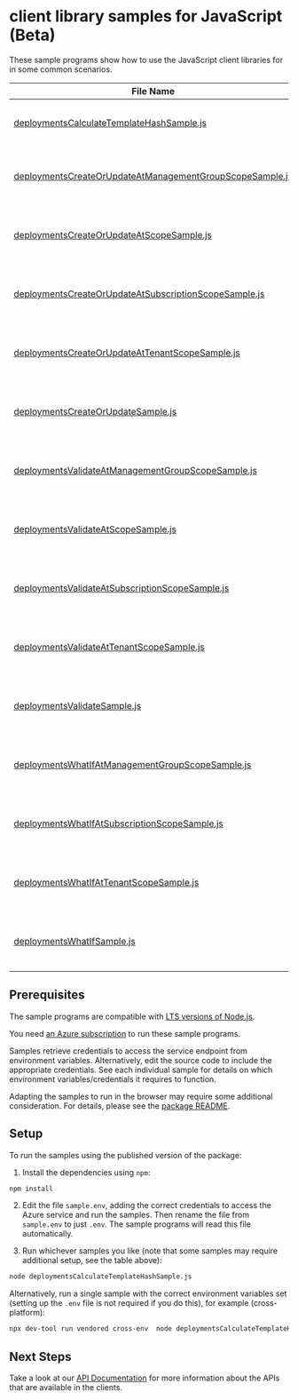 # client library samples for JavaScript (Beta)

These sample programs show how to use the JavaScript client libraries for in some common scenarios.

| **File Name**                                                                                                     | **Description**                                                                                                                                                                                                                                                                         |
| ----------------------------------------------------------------------------------------------------------------- | --------------------------------------------------------------------------------------------------------------------------------------------------------------------------------------------------------------------------------------------------------------------------------------- |
| [deploymentsCalculateTemplateHashSample.js][deploymentscalculatetemplatehashsample]                               | Calculate the hash of the given template. x-ms-original-file: specification/resources/resource-manager/Microsoft.Resources/deployments/stable/2025-04-01/examples/CalculateTemplateHash.json                                                                                            |
| [deploymentsCreateOrUpdateAtManagementGroupScopeSample.js][deploymentscreateorupdateatmanagementgroupscopesample] | You can provide the template and parameters directly in the request or link to JSON files. x-ms-original-file: specification/resources/resource-manager/Microsoft.Resources/deployments/stable/2025-04-01/examples/PutDeploymentAtManagementGroup.json                                  |
| [deploymentsCreateOrUpdateAtScopeSample.js][deploymentscreateorupdateatscopesample]                               | You can provide the template and parameters directly in the request or link to JSON files. x-ms-original-file: specification/resources/resource-manager/Microsoft.Resources/deployments/stable/2025-04-01/examples/PutDeploymentAtScope.json                                            |
| [deploymentsCreateOrUpdateAtSubscriptionScopeSample.js][deploymentscreateorupdateatsubscriptionscopesample]       | You can provide the template and parameters directly in the request or link to JSON files. x-ms-original-file: specification/resources/resource-manager/Microsoft.Resources/deployments/stable/2025-04-01/examples/PutDeploymentSubscriptionTemplateSpecsWithId.json                    |
| [deploymentsCreateOrUpdateAtTenantScopeSample.js][deploymentscreateorupdateattenantscopesample]                   | You can provide the template and parameters directly in the request or link to JSON files. x-ms-original-file: specification/resources/resource-manager/Microsoft.Resources/deployments/stable/2025-04-01/examples/PutDeploymentAtTenant.json                                           |
| [deploymentsCreateOrUpdateSample.js][deploymentscreateorupdatesample]                                             | You can provide the template and parameters directly in the request or link to JSON files. x-ms-original-file: specification/resources/resource-manager/Microsoft.Resources/deployments/stable/2025-04-01/examples/PutDeploymentResourceGroup.json                                      |
| [deploymentsValidateAtManagementGroupScopeSample.js][deploymentsvalidateatmanagementgroupscopesample]             | Validates whether the specified template is syntactically correct and will be accepted by Azure Resource Manager.. x-ms-original-file: specification/resources/resource-manager/Microsoft.Resources/deployments/stable/2025-04-01/examples/PostDeploymentValidateOnManagementGroup.json |
| [deploymentsValidateAtScopeSample.js][deploymentsvalidateatscopesample]                                           | Validates whether the specified template is syntactically correct and will be accepted by Azure Resource Manager.. x-ms-original-file: specification/resources/resource-manager/Microsoft.Resources/deployments/stable/2025-04-01/examples/PostDeploymentValidateOnScope.json           |
| [deploymentsValidateAtSubscriptionScopeSample.js][deploymentsvalidateatsubscriptionscopesample]                   | Validates whether the specified template is syntactically correct and will be accepted by Azure Resource Manager.. x-ms-original-file: specification/resources/resource-manager/Microsoft.Resources/deployments/stable/2025-04-01/examples/PostDeploymentValidateOnSubscription.json    |
| [deploymentsValidateAtTenantScopeSample.js][deploymentsvalidateattenantscopesample]                               | Validates whether the specified template is syntactically correct and will be accepted by Azure Resource Manager.. x-ms-original-file: specification/resources/resource-manager/Microsoft.Resources/deployments/stable/2025-04-01/examples/PostDeploymentValidateOnTenant.json          |
| [deploymentsValidateSample.js][deploymentsvalidatesample]                                                         | Validates whether the specified template is syntactically correct and will be accepted by Azure Resource Manager.. x-ms-original-file: specification/resources/resource-manager/Microsoft.Resources/deployments/stable/2025-04-01/examples/PostDeploymentValidateOnResourceGroup.json   |
| [deploymentsWhatIfAtManagementGroupScopeSample.js][deploymentswhatifatmanagementgroupscopesample]                 | Returns changes that will be made by the deployment if executed at the scope of the management group. x-ms-original-file: specification/resources/resource-manager/Microsoft.Resources/deployments/stable/2025-04-01/examples/PostDeploymentWhatIfOnManagementGroup.json                |
| [deploymentsWhatIfAtSubscriptionScopeSample.js][deploymentswhatifatsubscriptionscopesample]                       | Returns changes that will be made by the deployment if executed at the scope of the subscription. x-ms-original-file: specification/resources/resource-manager/Microsoft.Resources/deployments/stable/2025-04-01/examples/PostDeploymentWhatIfOnSubscription.json                       |
| [deploymentsWhatIfAtTenantScopeSample.js][deploymentswhatifattenantscopesample]                                   | Returns changes that will be made by the deployment if executed at the scope of the tenant group. x-ms-original-file: specification/resources/resource-manager/Microsoft.Resources/deployments/stable/2025-04-01/examples/PostDeploymentWhatIfOnTenant.json                             |
| [deploymentsWhatIfSample.js][deploymentswhatifsample]                                                             | Returns changes that will be made by the deployment if executed at the scope of the resource group. x-ms-original-file: specification/resources/resource-manager/Microsoft.Resources/deployments/stable/2025-04-01/examples/PostDeploymentWhatIfOnResourceGroup.json                    |

## Prerequisites

The sample programs are compatible with [LTS versions of Node.js](https://github.com/nodejs/release#release-schedule).

You need [an Azure subscription][freesub] to run these sample programs.

Samples retrieve credentials to access the service endpoint from environment variables. Alternatively, edit the source code to include the appropriate credentials. See each individual sample for details on which environment variables/credentials it requires to function.

Adapting the samples to run in the browser may require some additional consideration. For details, please see the [package README][package].

## Setup

To run the samples using the published version of the package:

1. Install the dependencies using `npm`:

```bash
npm install
```

2. Edit the file `sample.env`, adding the correct credentials to access the Azure service and run the samples. Then rename the file from `sample.env` to just `.env`. The sample programs will read this file automatically.

3. Run whichever samples you like (note that some samples may require additional setup, see the table above):

```bash
node deploymentsCalculateTemplateHashSample.js
```

Alternatively, run a single sample with the correct environment variables set (setting up the `.env` file is not required if you do this), for example (cross-platform):

```bash
npx dev-tool run vendored cross-env  node deploymentsCalculateTemplateHashSample.js
```

## Next Steps

Take a look at our [API Documentation][apiref] for more information about the APIs that are available in the clients.

[deploymentscalculatetemplatehashsample]: https://github.com/Azure/azure-sdk-for-js/blob/main/sdk/resources/arm-resourcesdeployments/samples/v1-beta/javascript/deploymentsCalculateTemplateHashSample.js
[deploymentscreateorupdateatmanagementgroupscopesample]: https://github.com/Azure/azure-sdk-for-js/blob/main/sdk/resources/arm-resourcesdeployments/samples/v1-beta/javascript/deploymentsCreateOrUpdateAtManagementGroupScopeSample.js
[deploymentscreateorupdateatscopesample]: https://github.com/Azure/azure-sdk-for-js/blob/main/sdk/resources/arm-resourcesdeployments/samples/v1-beta/javascript/deploymentsCreateOrUpdateAtScopeSample.js
[deploymentscreateorupdateatsubscriptionscopesample]: https://github.com/Azure/azure-sdk-for-js/blob/main/sdk/resources/arm-resourcesdeployments/samples/v1-beta/javascript/deploymentsCreateOrUpdateAtSubscriptionScopeSample.js
[deploymentscreateorupdateattenantscopesample]: https://github.com/Azure/azure-sdk-for-js/blob/main/sdk/resources/arm-resourcesdeployments/samples/v1-beta/javascript/deploymentsCreateOrUpdateAtTenantScopeSample.js
[deploymentscreateorupdatesample]: https://github.com/Azure/azure-sdk-for-js/blob/main/sdk/resources/arm-resourcesdeployments/samples/v1-beta/javascript/deploymentsCreateOrUpdateSample.js
[deploymentsvalidateatmanagementgroupscopesample]: https://github.com/Azure/azure-sdk-for-js/blob/main/sdk/resources/arm-resourcesdeployments/samples/v1-beta/javascript/deploymentsValidateAtManagementGroupScopeSample.js
[deploymentsvalidateatscopesample]: https://github.com/Azure/azure-sdk-for-js/blob/main/sdk/resources/arm-resourcesdeployments/samples/v1-beta/javascript/deploymentsValidateAtScopeSample.js
[deploymentsvalidateatsubscriptionscopesample]: https://github.com/Azure/azure-sdk-for-js/blob/main/sdk/resources/arm-resourcesdeployments/samples/v1-beta/javascript/deploymentsValidateAtSubscriptionScopeSample.js
[deploymentsvalidateattenantscopesample]: https://github.com/Azure/azure-sdk-for-js/blob/main/sdk/resources/arm-resourcesdeployments/samples/v1-beta/javascript/deploymentsValidateAtTenantScopeSample.js
[deploymentsvalidatesample]: https://github.com/Azure/azure-sdk-for-js/blob/main/sdk/resources/arm-resourcesdeployments/samples/v1-beta/javascript/deploymentsValidateSample.js
[deploymentswhatifatmanagementgroupscopesample]: https://github.com/Azure/azure-sdk-for-js/blob/main/sdk/resources/arm-resourcesdeployments/samples/v1-beta/javascript/deploymentsWhatIfAtManagementGroupScopeSample.js
[deploymentswhatifatsubscriptionscopesample]: https://github.com/Azure/azure-sdk-for-js/blob/main/sdk/resources/arm-resourcesdeployments/samples/v1-beta/javascript/deploymentsWhatIfAtSubscriptionScopeSample.js
[deploymentswhatifattenantscopesample]: https://github.com/Azure/azure-sdk-for-js/blob/main/sdk/resources/arm-resourcesdeployments/samples/v1-beta/javascript/deploymentsWhatIfAtTenantScopeSample.js
[deploymentswhatifsample]: https://github.com/Azure/azure-sdk-for-js/blob/main/sdk/resources/arm-resourcesdeployments/samples/v1-beta/javascript/deploymentsWhatIfSample.js
[apiref]: https://learn.microsoft.com/javascript/api/@azure/arm-resourcesdeployments?view=azure-node-preview
[freesub]: https://azure.microsoft.com/free/
[package]: https://github.com/Azure/azure-sdk-for-js/tree/main/sdk/resources/arm-resourcesdeployments/README.md
